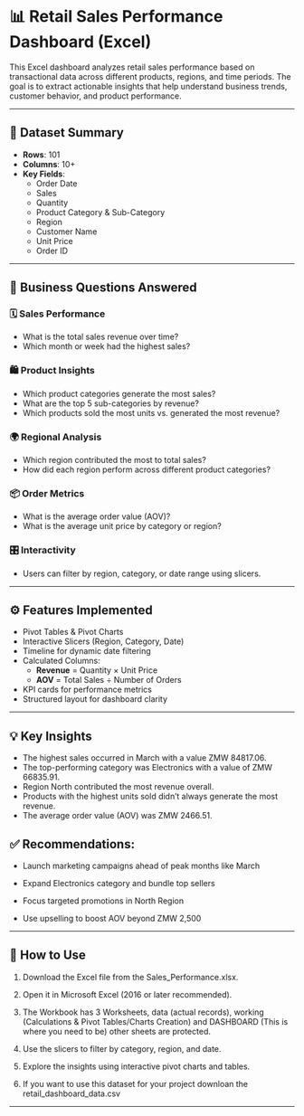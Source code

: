 # 📊 Retail Sales Performance Dashboard (Excel)

This Excel dashboard analyzes retail sales performance based on transactional data across different products, regions, and time periods. The goal is to extract actionable insights that help understand business trends, customer behavior, and product performance.

---

## 📂 Dataset Summary

- **Rows**: 101
- **Columns**: 10+
- **Key Fields**:
  - Order Date
  - Sales
  - Quantity
  - Product Category & Sub-Category
  - Region
  - Customer Name
  - Unit Price
  - Order ID

---

## 🧠 Business Questions Answered

### 🗓 Sales Performance
- What is the total sales revenue over time?
- Which month or week had the highest sales?

### 🛍 Product Insights
- Which product categories generate the most sales?
- What are the top 5 sub-categories by revenue?
- Which products sold the most units vs. generated the most revenue?

### 🌍 Regional Analysis
- Which region contributed the most to total sales?
- How did each region perform across different product categories?

### 📦 Order Metrics
- What is the average order value (AOV)?
- What is the average unit price by category or region?

### 🎛 Interactivity
- Users can filter by region, category, or date range using slicers.

---

## ⚙️ Features Implemented

- Pivot Tables & Pivot Charts
- Interactive Slicers (Region, Category, Date)
- Timeline for dynamic date filtering
- Calculated Columns:
  - **Revenue** = Quantity × Unit Price
  - **AOV** = Total Sales ÷ Number of Orders
- KPI cards for performance metrics
- Structured layout for dashboard clarity

---

## 💡 Key Insights

- The highest sales occurred in March with a value ZMW 84817.06.
- The top-performing category was Electronics with a value of ZMW 66835.91.
- Region North contributed the most revenue overall.
- Products with the highest units sold didn’t always generate the most revenue.
- The average order value (AOV) was ZMW 2466.51.

## ✅ Recommendations:

- Launch marketing campaigns ahead of peak months like March

- Expand Electronics category and bundle top sellers

- Focus targeted promotions in North Region

- Use upselling to boost AOV beyond ZMW 2,500

---

## 🧭 How to Use

1. Download the Excel file from the Sales_Performance.xlsx.
2. Open it in Microsoft Excel (2016 or later recommended).
3. The Workbook has 3 Worksheets, data (actual records), working (Calculations & Pivot Tables/Charts Creation) and DASHBOARD (This is where you need to be) other sheets are protected.
4. Use the slicers to filter by category, region, and date.
5. Explore the insights using interactive pivot charts and tables.

6. If you want to use this dataset for your project downloan the retail_dashboard_data.csv

---




